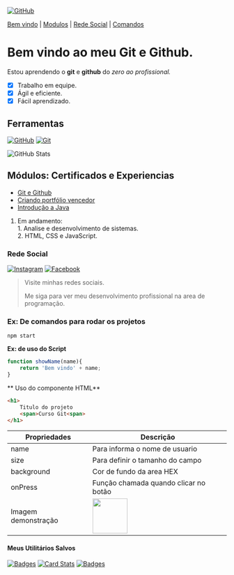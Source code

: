 
[![GitHub](https://img.shields.io/badge/GitHub-100000?style=for-the-badge&logo=github&logoColor=white)](https://github.com/DevKelvim)

[Bem vindo](#bem-vindo-ao-meu-git-e-github) |
[Modulos](#Certificados) |
[Rede Social](#rede-social) |
[Comandos](#comando-para-rodar-o-projeto)



# Bem vindo ao meu Git e Github.
Estou aprendendo o **git** e **github** do _zero ao profissional._


- [x] Trabalho em equipe.
- [x] Ágil e eficiente.
- [x] Fácil aprendizado.

## Ferramentas
[![GitHub](https://img.shields.io/badge/GitHub-000?style=for-the-badge&logo=github&logoColor=30A3DC)](https://docs.github.com/)
[![Git](https://img.shields.io/badge/Git-000?style=for-the-badge&logo=git&logoColor=E94D5F)](https://git-scm.com/doc) 

![GitHub Stats](https://github-readme-stats.vercel.app/api?username=DevKelvim&theme=transparent&bg_color=000&border_color=30A3DC&show_icons=true&icon_color=30A3DC&title_color=E94D5F&text_color=FFF)

## Módulos: Certificados e Experiencias
* [Git e Github](https://www.dio.me/certificate/YR2SYQEH)
* [Criando portfólio vencedor](https://www.dio.me/certificate/Q8PJEDUH)
* [Introdução a Java](https://www.dio.me/certificate/XIZSG4A2)

1. Em andamento:  
        1. Analise e desenvolvimento de sistemas.   
        2. HTML, CSS e JavaScript.   
        

### Rede Social
[![Instagram](https://img.shields.io/badge/-Instagram-%23E4405F?style=for-the-badge&logo=instagram&logoColor=white)](https://www.instagram.com/kelvimtairan/)
[![Facebook](https://img.shields.io/badge/Facebook-1877F2?style=for-the-badge&logo=facebook&logoColor=white)](https://www.facebook.com/profile.php?id=100008374305084)

>Visite minhas redes sociais.
>
>Me siga para ver meu desenvolvimento profissional na area de programação.

### Ex: De comandos para rodar os projetos

```
npm start
```

**Ex: de uso do Script**
````js
function showName(name){
    return 'Bem vindo' + name;
}

````
** Uso do componente HTML**
````HTML
<h1>
    Titulo do projeto
    <span>Curso Git<span>
</h1>
````
Propriedades | Descrição
------------ | --------
name | Para informa o nome de usuario
size | Para definir o tamanho do campo
background | Cor de fundo da area HEX
onPress | Função chamada quando clicar no botão
Imagem demonstração |   <img src="https://enotas.com.br/blog/wp-content/uploads/2021/02/github.gif" width="80"/>



#### Meus Utilitários Salvos

[![Badges](https://img.shields.io/badge/Badges-30A3DC?style=for-the-badge)](https://github.com/digitalinnovationone/dio-lab-open-source/blob/main/utils/badges/badges.md)
[![Card Stats](https://img.shields.io/badge/Card%20Stats-E94D5F?style=for-the-badge)](https://github.com/digitalinnovationone/dio-lab-open-source/blob/main/utils/cards/github-stats.md)
[![Badges](https://img.shields.io/badge/Card%20Streak%20States-30A3DC?style=for-the-badge)](https://github.com/digitalinnovationone/dio-lab-open-source/blob/main/utils/cards/github-streak-stats.md)
